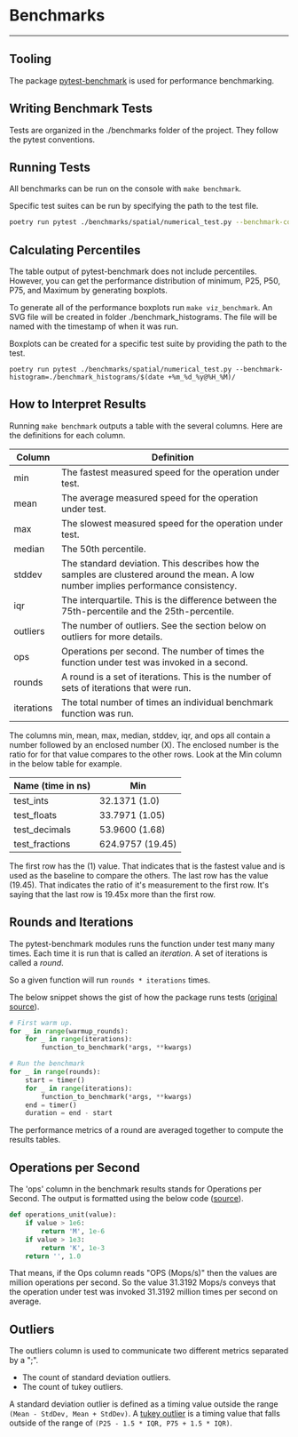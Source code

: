 # Benchmarks

---

## Tooling
The package [pytest-benchmark](https://pypi.org/project/pytest-benchmark/) is used for performance benchmarking.

## Writing Benchmark Tests
Tests are organized in the ./benchmarks folder of the project.
They follow the pytest conventions.

## Running Tests
All benchmarks can be run on the console with `make benchmark`.

Specific test suites can be run by specifying the path to the test file.
```bash
poetry run pytest ./benchmarks/spatial/numerical_test.py --benchmark-columns="min, mean, max, median, stddev, iqr, outliers, ops, rounds, iterations";
```

## Calculating Percentiles 
The table output of pytest-benchmark does not include percentiles. 
However, you can get the performance distribution of minimum, P25, P50, P75, and Maximum
by generating boxplots.

To generate all of the performance boxplots run `make viz_benchmark`.
An SVG file will be created in folder ./benchmark_histograms. The file will be named 
with the timestamp of when it was run.

Boxplots can be created for a specific test suite by providing the path to the test.

```shell
poetry run pytest ./benchmarks/spatial/numerical_test.py --benchmark-histogram=./benchmark_histograms/$(date +%m_%d_%y@%H_%M)/
```

## How to Interpret Results
Running `make benchmark` outputs a table with the several columns. Here are the definitions
for each column.

| Column     | Definition |
|------------|------------|
| min        | The fastest measured speed for the operation under test. |
| mean       | The average measured speed for the operation under test. |
| max        | The slowest measured speed for the operation under test. |
| median     | The 50th percentile.                                     |
| stddev     | The standard deviation. This describes how the samples are clustered around the mean. A low number implies performance consistency. |
| iqr        | The interquartile. This is the difference between the 75th-percentile and the 25th-percentile.|
| outliers   | The number of outliers. See the section below on outliers for more details. |
| ops        | Operations per second. The number of times the function under test was invoked in a second. |
| rounds     | A round is a set of iterations. This is the number of sets of iterations that were run. |
| iterations | The total number of times an individual benchmark function was run. |

The columns min, mean, max, median, stddev, iqr, and ops all contain a number followed 
by an enclosed number (X). The enclosed number is the ratio for for that value compares
to the other rows. Look at the Min column in the below table for example.

| Name (time in ns) | Min              |            
|-------------------|------------------|
| test_ints         | 32.1371 (1.0)    |
| test_floats       | 33.7971 (1.05)   |
| test_decimals     | 53.9600 (1.68)   |
| test_fractions    | 624.9757 (19.45) |

The first row has the (1) value. That indicates that is the fastest value and is used 
as the baseline to compare the others. The last row has the value (19.45). That indicates
the ratio of it's measurement to the first row. It's saying that the last row is 19.45x
more than the first row.

## Rounds and Iterations
The pytest-benchmark modules runs the function under test many many times. Each time 
it is run that is called an _iteration_. A set of iterations is called a _round_.

So a given function will run `rounds * iterations` times. 

The below snippet shows the gist of how the package runs tests ([original source](https://github.com/ionelmc/pytest-benchmark/issues/186)). 
```python
# First warm up.
for _ in range(warmup_rounds):
    for _ in range(iterations):
        function_to_benchmark(*args, **kwargs)

# Run the benchmark
for _ in range(rounds):
    start = timer()
    for _ in range(iterations):
        function_to_benchmark(*args, **kwargs)
    end = timer()
    duration = end - start
```

The performance metrics of a round are averaged together to compute the results tables. 

## Operations per Second
The 'ops' column in the benchmark results stands for Operations per Second. 
The output is formatted using the below code ([source](https://github.com/ionelmc/pytest-benchmark/blob/master/src/pytest_benchmark/utils.py#L457)).

```python
def operations_unit(value):
    if value > 1e6:
        return 'M', 1e-6
    if value > 1e3:
        return 'K', 1e-3
    return '', 1.0
```

That means, if the Ops column reads "OPS (Mops/s)" then the values are million operations 
per second. So the value 31.3192 Mops/s conveys that the operation under test was 
invoked 31.3192 million times per second on average.

## Outliers
The outliers column is used to communicate two different metrics separated by a ";".
- The count of standard deviation outliers. 
- The count of tukey outliers.

A standard deviation outlier is defined as a timing value outside the range `(Mean - StdDev, Mean + StdDev)`.
A [tukey outlier](https://en.wikipedia.org/wiki/Outlier#Tukey's_fences) is a timing value that falls outside of the range of `(P25 - 1.5 * IQR, P75 + 1.5 * IQR)`.
